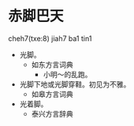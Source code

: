# 赤脚巴天
cheh7(txe:8) jiah7 ba1 tin1
+ 光脚。
  * 如东方言词典
    - 小明～的乱跑。
+ 光脚下地或光脚穿鞋。初见为不雅。
  * 如皋方言词典
+ 光着脚。
  * 泰兴方言辞典
